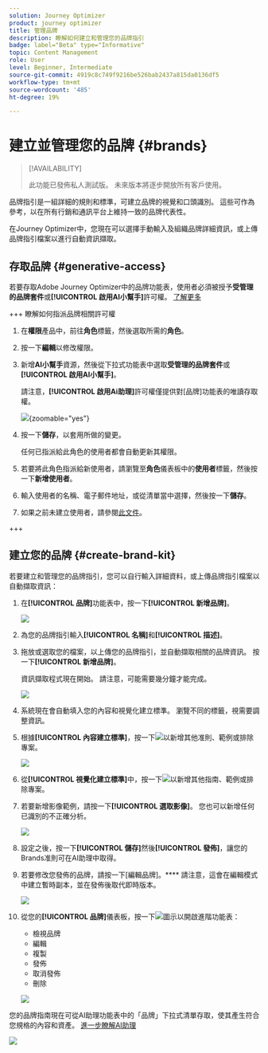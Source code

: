 ```yaml
---
solution: Journey Optimizer
product: journey optimizer
title: 管理品牌
description: 瞭解如何建立和管理您的品牌指引
badge: label="Beta" type="Informative"
topic: Content Management
role: User
level: Beginner, Intermediate
source-git-commit: 4919c8c749f9216be526bab2437a815da0136df5
workflow-type: tm+mt
source-wordcount: '485'
ht-degree: 19%

---
```


# 建立並管理您的品牌 {#brands}

>[!AVAILABILITY]
>
>此功能已發佈私人測試版。 未來版本將逐步開放所有客戶使用。
>

品牌指引是一組詳細的規則和標準，可建立品牌的視覺和口頭識別。 這些可作為參考，以在所有行銷和通訊平台上維持一致的品牌代表性。

在Journey Optimizer中，您現在可以選擇手動輸入及組織品牌詳細資訊，或上傳品牌指引檔案以進行自動資訊擷取。

## 存取品牌 {#generative-access}

若要存取Adobe Journey Optimizer中的品牌功能表，使用者必須被授予&#x200B;**受管理的品牌套件**&#x200B;或&#x200B;**[!UICONTROL 啟用AI小幫手]**&#x200B;許可權。 [了解更多](../administration/permissions.md)

+++  瞭解如何指派品牌相關許可權

1. 在&#x200B;**權限**&#x200B;產品中，前往&#x200B;**角色**&#x200B;標籤，然後選取所需的&#x200B;**角色**。

1. 按一下&#x200B;**編輯**&#x200B;以修改權限。

1. 新增&#x200B;**AI小幫手**&#x200B;資源，然後從下拉式功能表中選取&#x200B;**受管理的品牌套件**&#x200B;或&#x200B;**[!UICONTROL 啟用AI小幫手]**。

   請注意，**[!UICONTROL 啟用Ai助理]**&#x200B;許可權僅提供對[品牌]功能表的唯讀存取權。

   ![](assets/brands-permission.png){zoomable="yes"}

1. 按一下&#x200B;**儲存**，以套用所做的變更。

   任何已指派給此角色的使用者都會自動更新其權限。

1. 若要將此角色指派給新使用者，請瀏覽至&#x200B;**角色**&#x200B;儀表板中的&#x200B;**使用者**&#x200B;標籤，然後按一下&#x200B;**新增使用者**。

1. 輸入使用者的名稱、電子郵件地址，或從清單當中選擇，然後按一下&#x200B;**儲存**。

1. 如果之前未建立使用者，請參閱[此文件](https://experienceleague.adobe.com/zh-hant/docs/experience-platform/access-control/abac/permissions-ui/users)。


+++

## 建立您的品牌 {#create-brand-kit}

若要建立和管理您的品牌指引，您可以自行輸入詳細資料，或上傳品牌指引檔案以自動擷取資訊：

1. 在&#x200B;**[!UICONTROL 品牌]**&#x200B;功能表中，按一下&#x200B;**[!UICONTROL 新增品牌]**。

   ![](assets/brands-1.png)

1. 為您的品牌指引輸入&#x200B;**[!UICONTROL 名稱]**&#x200B;和&#x200B;**[!UICONTROL 描述]**。

1. 拖放或選取您的檔案，以上傳您的品牌指引，並自動擷取相關的品牌資訊。 按一下&#x200B;**[!UICONTROL 新增品牌]**。

   資訊擷取程式現在開始。 請注意，可能需要幾分鐘才能完成。

   ![](assets/brands-2.png)

1. 系統現在會自動填入您的內容和視覺化建立標準。 瀏覽不同的標籤，視需要調整資訊。

1. 根據&#x200B;**[!UICONTROL 內容建立標準]**，按一下![](assets/do-not-localize/Smock_Add_18_N.svg)以新增其他准則、範例或排除專案。

   ![](assets/brands-3.png)

1. 從&#x200B;**[!UICONTROL 視覺化建立標準]**&#x200B;中，按一下![](assets/do-not-localize/Smock_Add_18_N.svg)以新增其他指南、範例或排除專案。

1. 若要新增影像範例，請按一下&#x200B;**[!UICONTROL 選取影像]**。 您也可以新增任何已識別的不正確分析。

   ![](assets/brands-4.png)

1. 設定之後，按一下&#x200B;**[!UICONTROL 儲存]**&#x200B;然後&#x200B;**[!UICONTROL 發佈]**，讓您的Brands准則可在AI助理中取得。

1. 若要修改您發佈的品牌，請按一下[編輯品牌]。**** 請注意，這會在編輯模式中建立暫時副本，並在發佈後取代即時版本。

   ![](assets/brands-8.png)

1. 從您的&#x200B;**[!UICONTROL 品牌]**&#x200B;儀表板，按一下![](assets/do-not-localize/Smock_More_18_N.svg)圖示以開啟進階功能表：

   * 檢視品牌
   * 編輯
   * 複製
   * 發佈
   * 取消發佈
   * 刪除

   ![](assets/brands-6.png)

您的品牌指南現在可從AI助理功能表中的「品牌」下拉式清單存取，使其產生符合您規格的內容和資產。 [進一步瞭解AI助理](gs-generative.md)

![](assets/brands-7.png)

